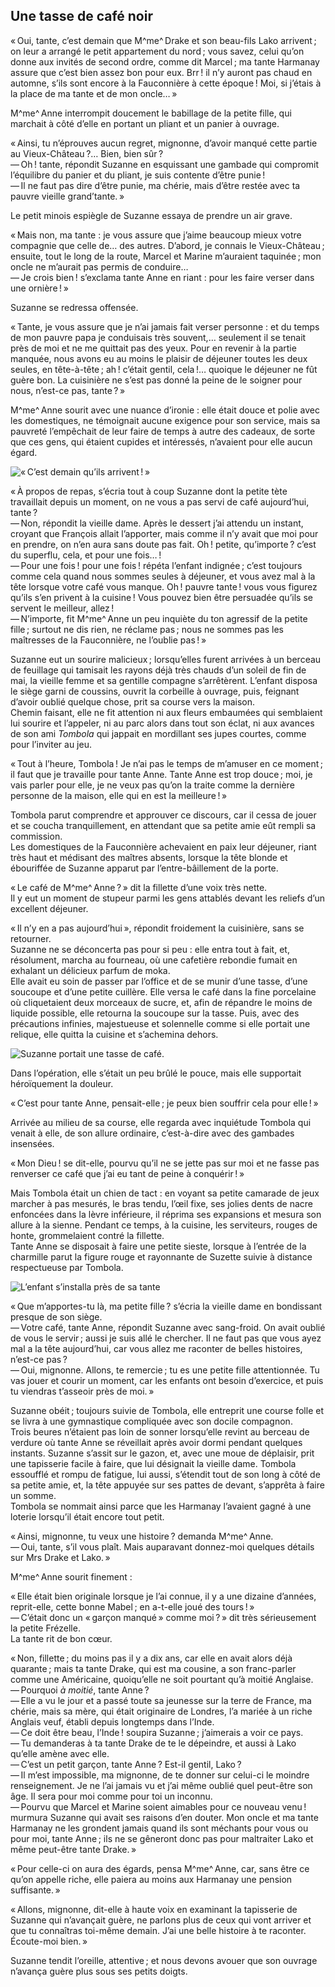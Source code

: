 ## Une tasse de café noir

« Oui, tante, c’est demain que M^me^ Drake et son beau-fils Lako 
arrivent ; on leur a arrangé le petit appartement du nord ; vous savez, 
celui qu’on donne aux invités de second ordre, comme dit Marcel ; ma tante 
Harmanay assure que c’est bien assez bon pour eux. Brr ! il n’y auront 
pas chaud en automne, s’ils sont encore à la Fauconnière à cette 
époque ! Moi, si j’étais à la place de ma tante et de mon oncle… »

M^me^ Anne interrompit doucement le babillage de la petite fille, qui marchait à 
côté d’elle en portant un pliant et un panier à ouvrage.

« Ainsi, tu n’éprouves aucun regret, mignonne, d’avoir manqué cette 
partie au Vieux-Château ?… Bien, bien sûr ?  
— Oh ! tante, répondit Suzanne en esquissant une gambade qui compromit 
l’équilibre du panier et du pliant, je suis contente d’être punie !  
— Il ne faut pas dire d’être punie, ma chérie, mais d’être restée 
avec ta pauvre vieille grand’tante. »

Le petit minois espiègle de Suzanne essaya de prendre un air grave.

« Mais non, ma tante : je vous assure que j’aime beaucoup mieux votre 
compagnie que celle de… des autres. D’abord, je connais le 
Vieux-Château ; ensuite, tout le long de la route, Marcel et Marine 
m’auraient taquinée ; mon oncle ne m’aurait pas permis de conduire…  
— Je crois bien ! s’exclama tante Anne en riant : pour les faire verser 
dans une ornière ! »

Suzanne se redressa offensée.

« Tante, je vous assure que je n’ai jamais fait verser personne : et du 
temps de mon pauvre papa je conduisais très souvent,… seulement il se tenait 
près de moi et ne me quittait pas des yeux. Pour en revenir à la partie 
manquée, nous avons eu au moins le plaisir de déjeuner toutes les deux 
seules, en tête-à-tête ; ah ! c’était gentil, cela !… quoique le 
déjeuner ne fût guère bon. La cuisinière ne s’est pas donné la peine de 
le soigner pour nous, n’est-ce pas, tante ? »

M^me^ Anne sourit avec une nuance d’ironie : elle était douce et polie avec 
les domestiques, ne témoignait aucune exigence pour son service, mais sa 
pauvreté l’empêchait de leur faire de temps à autre des cadeaux, de sorte 
que ces gens, qui étaient cupides et intéressés, n’avaient pour elle aucun 
égard.

![« C’est demain qu’ils arrivent ! »](../images/page021.jpg)

« À propos de repas, s’écria tout à coup Suzanne dont la petite tète 
travaillait depuis un moment, on ne vous a pas servi de café aujourd’hui, 
tante ?  
— Non, répondit la vieille dame. Après le dessert j’ai attendu un 
instant, croyant que François allait l’apporter, mais comme il n’y avait 
que moi pour en prendre, on n’en aura sans doute pas fait. Oh ! petite, 
qu’importe ? c’est du superflu, cela, et pour une fois… !  
— Pour une fois ! pour une fois ! répéta l’enfant indignée ; 
c’est toujours comme cela quand nous sommes seules à déjeuner, et vous avez 
mal à la tête lorsque votre café vous manque. Oh ! pauvre tante ! vous 
vous figurez qu’ils s’en privent à la cuisine ! Vous pouvez bien être 
persuadée qu’ils se servent le meilleur, allez !  
— N’importe, fit M^me^ Anne un peu inquiète du ton agressif de la petite 
fille ; surtout ne dis rien, ne réclame pas ; nous ne sommes pas les 
maîtresses de la Fauconnière, ne l’oublie pas ! »

Suzanne eut un sourire malicieux ; lorsqu’elles furent arrivées à un 
berceau de feuillage qui tamisait les rayons déjà très chauds d’un soleil 
de fin de mai, la vieille femme et sa gentille compagne s’arrêtèrent. 
L’enfant disposa le siège garni de coussins, ouvrit la corbeille à ouvrage, 
puis, feignant d’avoir oublié quelque chose, prit sa course vers la maison.  
Chemin faisant, elle ne fit attention ni aux fleurs embaumées qui semblaient 
lui sourire et l’appeler, ni au parc alors dans tout son éclat, ni aux 
avances de son ami _Tombola_ qui jappait en mordillant ses jupes courtes, comme 
pour l’inviter au jeu.

« Tout à l’heure, Tombola ! Je n’ai pas le temps de m’amuser en ce 
moment ; il faut que je travaille pour tante Anne. Tante Anne est trop 
douce ; moi, je vais parler pour elle, je ne veux pas qu’on la traite comme 
la dernière personne de la maison, elle qui en est la meilleure ! »

Tombola parut comprendre et approuver ce discours, car il cessa de jouer et se 
coucha tranquillement, en attendant que sa petite amie eût rempli sa 
commission.  
Les domestiques de la Fauconnière achevaient en paix leur déjeuner, riant 
très haut et médisant des maîtres absents, lorsque la tête blonde et 
ébouriffée de Suzanne apparut par l’entre-bâillement de la porte.

« Le café de M^me^ Anne ? » dit la fillette d’une voix très nette.  
Il y eut un moment de stupeur parmi les gens attablés devant les reliefs 
d’un excellent déjeuner.

« Il n’y en a pas aujourd’hui », répondit froidement la cuisinière, 
sans se retourner.  
Suzanne ne se déconcerta pas pour si peu : elle entra tout à fait, et, 
résolument, marcha au fourneau, où une cafetière rebondie fumait en exhalant 
un délicieux parfum de moka.  
Elle avait eu soin de passer par l’office et de se munir d’une tasse, 
d’une soucoupe et d’une petite cuillère.
Elle versa le café dans la fine porcelaine où cliquetaient deux morceaux de 
sucre, et, afin de répandre le moins de liquide possible, elle retourna la 
soucoupe sur la tasse. Puis, avec des précautions infinies, majestueuse et 
solennelle comme si elle portait une relique, elle quitta la cuisine et 
s’achemina dehors.

![Suzanne portait une tasse de café.](../images/page023.jpg)

Dans l’opération, elle s’était un peu brûlé le pouce, mais elle 
supportait héroïquement la douleur.

« C’est pour tante Anne, pensait-elle ; je peux bien souffrir cela pour 
elle ! »

Arrivée au milieu de sa course, elle regarda avec inquiétude Tombola qui 
venait à elle, de son allure ordinaire, c’est-à-dire avec des gambades 
insensées.

« Mon Dieu ! se dit-elle, pourvu qu’il ne se jette pas sur moi et ne 
fasse pas renverser ce café que j’ai eu tant de peine à conquérir ! »

Mais Tombola était un chien de tact : en voyant sa petite camarade de jeux 
marcher à pas mesurés, le bras tendu, l’œil fixe, ses jolies dents de 
nacre enfoncées dans la lèvre inférieure, il réprima ses expansions et 
mesura son allure à la sienne. Pendant ce temps, à la cuisine, les 
serviteurs, rouges de honte, grommelaient contré la fillette.  
Tante Anne se disposait à faire une petite sieste, lorsque à l’entrée de 
la charmille parut la figure rouge et rayonnante de Suzette suivie à distance 
respectueuse par Tombola.

![L’enfant s’installa près de sa tante](../images/page025.jpg)

« Que m’apportes-tu là, ma petite fille ? s’écria la vieille dame en 
bondissant presque de son siège.  
— Votre café, tante Anne, répondit Suzanne avec sang-froid. On avait 
oublié de vous le servir ; aussi je suis allé le chercher. Il ne faut pas 
que vous ayez mal a la tête aujourd’hui, car vous allez me raconter de 
belles histoires, n’est-ce pas ?  
— Oui, mignonne. Allons, te remercie ; tu es une petite fille 
attentionnée. Tu vas jouer et courir un moment, car les enfants ont besoin 
d’exercice, et puis tu viendras t’asseoir près de moi. »

Suzanne obéit ; toujours suivie de Tombola, elle entreprit une course folle 
et se livra à une gymnastique compliquée avec son docile compagnon.  
Trois beures n’étaient pas loin de sonner lorsqu’elle revint au berceau de 
verdure où tante Anne se réveillait après avoir dormi pendant quelques 
instants. Suzanne s’assit sur le gazon, et, avec une moue de déplaisir, prit 
une tapisserie facile à faire, que lui désignait la vieille dame. Tombola 
essoufflé et rompu de fatigue, lui aussi, s’étendit tout de son long à 
côté de sa petite amie, et, la tête appuyée sur ses pattes de devant, 
s’apprêta à faire un somme.  
Tombola se nommait ainsi parce que les Harmanay l’avaient gagné à une 
loterie lorsqu’il était encore tout petit.

« Ainsi, mignonne, tu veux une histoire ? demanda M^me^ Anne.  
— Oui, tante, s’il vous plaît. Mais auparavant donnez-moi quelques 
détails sur Mrs Drake et Lako. »

M^me^ Anne sourit finement :

« Elle était bien originale lorsque je l’ai connue, il y a une dizaine 
d’années, reprit-elle, cette bonne Mabel ; en a-t-elle joué des 
tours ! »  
— C’était donc un « garçon manqué » comme moi ? » dit très 
sérieusement la petite Frézelle.  
La tante rit de bon cœur.

« Non, fillette ; du moins pas il y a dix ans, car elle en avait alors 
déjà quarante ; mais ta tante Drake, qui est ma cousine, a son franc-parler 
comme une Américaine, quoiqu’elle ne soit pourtant qu’à moitié Anglaise.  
— Pourquoi _à moitié_, tante Anne ?  
— Elle a vu le jour et a passé toute sa jeunesse sur la terre de France, ma 
chérie, mais sa mère, qui était originaire de Londres, l’a mariée à un 
riche Anglais veuf, établi depuis longtemps dans l’Inde.  
— Ce doit être beau, l’Inde ! soupira Suzanne ; j’aimerais a voir ce 
pays.  
— Tu demanderas à ta tante Drake de te le dépeindre, et aussi à Lako 
qu’elle amène avec elle.  
— C’est un petit garçon, tante Anne ? Est-il gentil, Lako ?  
— Il m’est impossible, ma mignonne, de te donner sur celui-ci le moindre 
renseignement. Je ne l’ai jamais vu et j’ai même oublié quel peut-être 
son âge. Il sera pour moi comme pour toi un inconnu.  
— Pourvu que Marcel et Marine soient aimables pour ce nouveau venu ! 
murmura Suzanne qui avait ses raisons d’en douter. Mon oncle et ma tante 
Harmanay ne les grondent jamais quand ils sont méchants pour vous ou pour moi, 
tante Anne ; ils ne se gêneront donc pas pour maltraiter Lako et même 
peut-être tante Drake. »

« Pour celle-ci on aura des égards, pensa M^me^ Anne, car, sans être ce 
qu’on appelle riche, elle paiera au moins aux Harmanay une pension 
suffisante. »

« Allons, mignonne, dit-elle à haute voix en examinant la tapisserie de 
Suzanne qui n’avançait guère, ne parlons plus de ceux qui vont arriver et 
que tu connaîtras toi-même demain. J’ai une belle histoire à te raconter. 
Écoute-moi bien. »

Suzanne tendit l’oreille, attentive ; et nous devons avouer que son ouvrage 
n’avança guère plus sous ses petits doigts.
